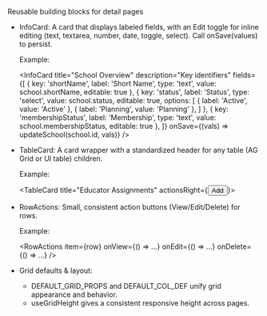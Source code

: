 Reusable building blocks for detail pages

- InfoCard: A card that displays labeled fields, with an Edit toggle for inline editing (text, textarea, number, date, toggle, select). Call onSave(values) to persist.

  Example:

  <InfoCard
    title="School Overview"
    description="Key identifiers"
    fields={[
      { key: 'shortName', label: 'Short Name', type: 'text', value: school.shortName, editable: true },
      { key: 'status', label: 'Status', type: 'select', value: school.status, editable: true, options: [
        { label: 'Active', value: 'Active' },
        { label: 'Planning', value: 'Planning' },
      ] },
      { key: 'membershipStatus', label: 'Membership', type: 'text', value: school.membershipStatus, editable: true },
    ]}
    onSave={(vals) => updateSchool(school.id, vals)}
  />

- TableCard: A card wrapper with a standardized header for any table (AG Grid or UI table) children.

  Example:

  <TableCard title="Educator Assignments" actionsRight={<Button size="sm">Add</Button>}>
    <div style={{ height: gridHeight }}>
      <AgGridReact {...DEFAULT_GRID_PROPS} rowData={rows} columnDefs={cols} defaultColDef={DEFAULT_COL_DEF} />
    </div>
  </TableCard>

- RowActions: Small, consistent action buttons (View/Edit/Delete) for rows.

  Example:

  <RowActions item={row} onView={() => ...} onEdit={() => ...} onDelete={() => ...} />

- Grid defaults & layout:
  - DEFAULT_GRID_PROPS and DEFAULT_COL_DEF unify grid appearance and behavior.
  - useGridHeight gives a consistent responsive height across pages.
